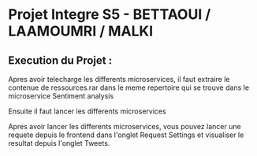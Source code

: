 # Projet Integre S5 - BETTAOUI / LAAMOUMRI / MALKI

## Execution du Projet :

Apres avoir telecharge les differents microservices, il faut extraire le contenue de ressources.rar dans le meme repertoire qui se trouve dans le microservice Sentiment analysis

Ensuite il faut lancer les differents microservices

Apres avoir lancer les differents microservices, vous pouvez lancer une requete depuis le frontend dans l'onglet Request Settings et visualiser le resultat depuis l'onglet Tweets.
